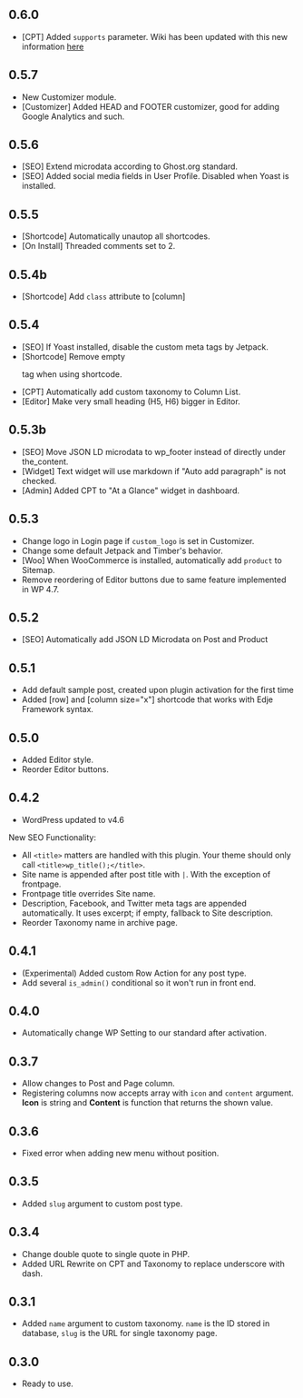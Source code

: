 ## 0.6.0

- [CPT] Added `supports` parameter. Wiki has been updated with this new information [here](https://github.com/hrsetyono/edje-wp/wiki/Custom-Post-Type)

## 0.5.7

- New Customizer module.
- [Customizer] Added HEAD and FOOTER customizer, good for adding Google Analytics and such.

## 0.5.6

- [SEO] Extend microdata according to Ghost.org standard.
- [SEO] Added social media fields in User Profile. Disabled when Yoast is installed.

## 0.5.5

- [Shortcode] Automatically unautop all shortcodes.
- [On Install] Threaded comments set to 2.

## 0.5.4b

- [Shortcode] Add `class` attribute to [column]

## 0.5.4

- [SEO] If Yoast installed, disable the custom meta tags by Jetpack.
- [Shortcode] Remove empty <p> tag when using shortcode.
- [CPT] Automatically add custom taxonomy to Column List.
- [Editor] Make very small heading (H5, H6) bigger in Editor.

## 0.5.3b

- [SEO] Move JSON LD microdata to wp_footer instead of directly under the_content.
- [Widget] Text widget will use markdown if "Auto add paragraph" is not checked.
- [Admin] Added CPT to "At a Glance" widget in dashboard.

## 0.5.3

- Change logo in Login page if `custom_logo` is set in Customizer.
- Change some default Jetpack and Timber's behavior.
- [Woo] When WooCommerce is installed, automatically add `product` to Sitemap.
- Remove reordering of Editor buttons due to same feature implemented in WP 4.7.

## 0.5.2

- [SEO] Automatically add JSON LD Microdata on Post and Product

## 0.5.1

- Add default sample post, created upon plugin activation for the first time
- Added [row] and [column size="x"] shortcode that works with Edje Framework syntax.

## 0.5.0

- Added Editor style.
- Reorder Editor buttons.

## 0.4.2

- WordPress updated to v4.6

New SEO Functionality:

- All `<title>` matters are handled with this plugin. Your theme should only call `<title>wp_title();</title>`.
- Site name is appended after post title with `|`. With the exception of frontpage.
- Frontpage title overrides Site name.
- Description, Facebook, and Twitter meta tags are appended automatically. It uses excerpt; if empty, fallback to Site description.
- Reorder Taxonomy name in archive page.

## 0.4.1

- (Experimental) Added custom Row Action for any post type.
- Add several `is_admin()` conditional so it won't run in front end.

## 0.4.0

- Automatically change WP Setting to our standard after activation.

## 0.3.7

- Allow changes to Post and Page column.
- Registering columns now accepts array with `icon` and `content` argument. **Icon** is string and **Content** is function that returns the shown value.

## 0.3.6

- Fixed error when adding new menu without position.

## 0.3.5

- Added `slug` argument to custom post type.

## 0.3.4

- Change double quote to single quote in PHP.
- Added URL Rewrite on CPT and Taxonomy to replace underscore with dash.

## 0.3.1

- Added `name` argument to custom taxonomy. `name` is the ID stored in database, `slug` is the URL for single taxonomy page.

## 0.3.0

- Ready to use.
